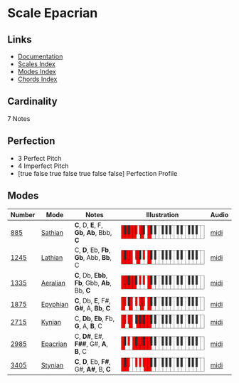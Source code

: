 # Scale Epacrian

## Links

- [Documentation](README.md)
- [Scales Index](Scales.md)
- [Modes Index](Modes.md)
- [Chords Index](Chords.md)

## Cardinality

7 Notes

## Perfection

- 3 Perfect Pitch
- 4 Imperfect Pitch
- [true false true false true false false] Perfection Profile

## Modes

| Number | Mode | Notes | Illustration | Audio |
|--------|------|-------|--------------|-------|
| [885](https://ianring.com/musictheory/scales/885) | [Sathian](ModeSathian.md) | **C**, D, **E**, F, **Gb**, **Ab**, Bbb, **C** | ![CNaturalSathian](ModeCNaturalSathian.png) | [midi](https://github.com/edipermadi/music/blob/main/docs/ModeCNaturalSathian.mid?raw=true) | 
| [1245](https://ianring.com/musictheory/scales/1245) | [Lathian](ModeLathian.md) | C, **D**, Eb, **Fb**, **Gb**, Abb, **Bb**, C | ![CNaturalLathian](ModeCNaturalLathian.png) | [midi](https://github.com/edipermadi/music/blob/main/docs/ModeCNaturalLathian.mid?raw=true) | 
| [1335](https://ianring.com/musictheory/scales/1335) | [Aeralian](ModeAeralian.md) | **C**, Db, **Ebb**, **Fb**, Gbb, **Ab**, Bb, **C** | ![CNaturalAeralian](ModeCNaturalAeralian.png) | [midi](https://github.com/edipermadi/music/blob/main/docs/ModeCNaturalAeralian.mid?raw=true) | 
| [1875](https://ianring.com/musictheory/scales/1875) | [Epyphian](ModeEpyphian.md) | **C**, Db, **E**, F#, **G#**, A, **Bb**, **C** | ![CNaturalEpyphian](ModeCNaturalEpyphian.png) | [midi](https://github.com/edipermadi/music/blob/main/docs/ModeCNaturalEpyphian.mid?raw=true) | 
| [2715](https://ianring.com/musictheory/scales/2715) | [Kynian](ModeKynian.md) | C, **Db**, **Eb**, Fb, **G**, A, **B**, C | ![CNaturalKynian](ModeCNaturalKynian.png) | [midi](https://github.com/edipermadi/music/blob/main/docs/ModeCNaturalKynian.mid?raw=true) | 
| [2985](https://ianring.com/musictheory/scales/2985) | [Epacrian](ModeEpacrian.md) | C, **D#**, E#, **F##**, G#, **A**, **B**, C | ![CNaturalEpacrian](ModeCNaturalEpacrian.png) | [midi](https://github.com/edipermadi/music/blob/main/docs/ModeCNaturalEpacrian.mid?raw=true) | 
| [3405](https://ianring.com/musictheory/scales/3405) | [Stynian](ModeStynian.md) | **C**, **D**, Eb, **F#**, G#, **A#**, B, **C** | ![CNaturalStynian](ModeCNaturalStynian.png) | [midi](https://github.com/edipermadi/music/blob/main/docs/ModeCNaturalStynian.mid?raw=true) | 
